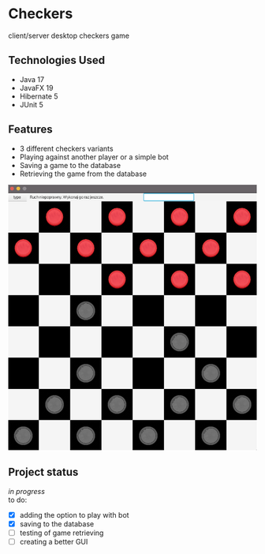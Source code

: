 # Checkers
client/server desktop checkers game

## Technologies Used
- Java 17
- JavaFX 19
- Hibernate 5
- JUnit 5

## Features
- 3 different checkers variants
- Playing against another player or a simple bot
- Saving a game to the database
- Retrieving the game from the database

![Screenshot](/src/main/resources/example.png)

## Project status
*in progress*<br/>
to do:
- [x] adding the option to play with bot
- [x] saving to the database
- [ ] testing of game retrieving
- [ ] creating a better GUI
